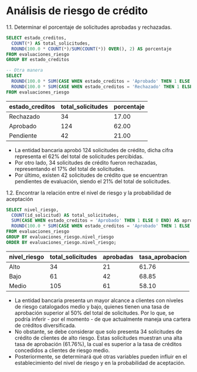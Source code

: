 # **Análisis de riesgo de crédito**

1.1. Determinar el porcentaje de solicitudes aprobadas y rechazadas.
```sql
SELECT estado_creditos,
  COUNT(*) AS total_solicitudes,
  ROUND(100.0 * COUNT(*)/SUM(COUNT(*)) OVER(), 2) AS porcentaje
FROM evaluaciones_riesgo
GROUP BY estado_creditos

-- Otra manera
SELECT 
  ROUND(100.0 * SUM(CASE WHEN estado_creditos = 'Aprobado' THEN 1 ELSE 0 END) / COUNT(*), 2) AS porcentaje_aprobacion,
  ROUND(100.0 * SUM(CASE WHEN estado_creditos = 'Rechazado' THEN 1 ELSE 0 END) / COUNT(*), 2) AS porcentaje_rechazo
FROM evaluaciones_riesgo
```

| estado_creditos |  total_solicitudes | porcentaje |
|-----------------|--------------------|------------|
| Rechazado | 34 | 17.00 |
|Aprobado | 124 | 62.00 |
|Pendiente | 42 | 21.00 |

- La entidad bancaria aprobó 124 solicitudes de crédito, dicha cifra representa el 62% del total de solicitudes percibidas.
- Por otro lado, 34 solicitudes de crédito fueron rechazadas, representando el 17% del total de solicitudes.
- Por último, existen 42 solicitudes de crédito que se encuentran pendientes de evaluación, siendo el 21% del total de solicitudes.

1.2. Encontrar la relación entre el nivel de riesgo y la probabilidad de aceptación
```sql
SELECT nivel_riesgo,
  COUNT(id_solicitud) AS total_solicitudes,
  SUM(CASE WHEN estado_creditos = 'Aprobado' THEN 1 ELSE 0 END) AS aprobadas,
  ROUND(100.0 * SUM(CASE WHEN estado_creditos = 'Aprobado' THEN 1 ELSE 0 END)/COUNT(id_solicitud), 2) AS tasa_aprobacion
FROM evaluaciones_riesgo
GROUP BY evaluaciones_riesgo.nivel_riesgo
ORDER BY evaluaciones_riesgo.nivel_riesgo;
```

| nivel_riesgo |  total_solicitudes | aprobadas | tasa_aprobacion |
|-----------------|--------------------|-----------|-----------------|
| Alto |	34 | 21	| 61.76 |
| Bajo | 61 |	42 | 68.85 |
| Medio |	105	| 61 | 58.10 |

- La entidad bancaria presenta un mayor alcance a clientes con niveles de riesgo catalogados medio y bajo, quienes tienen una tasa de aprobación superior al 50% del total de solicitudes. Por lo que, se podría inferir - por el momento - de que actualmente maneja una cartera de créditos diversificada.
- No obstante, se debe considerar que solo presenta 34 solicitudes de crédito de clientes de alto riesgo. Estas solicitudes muestran una alta tasa de aprobación (61.76%), la cual es superior a la tasa de créditos concedidos a clientes de riesgo medio.
- Posteriormente, se determinará qué otras variables pueden influir en el establecimiento del nivel de riesgo y en la probabilidad de aceptación.
